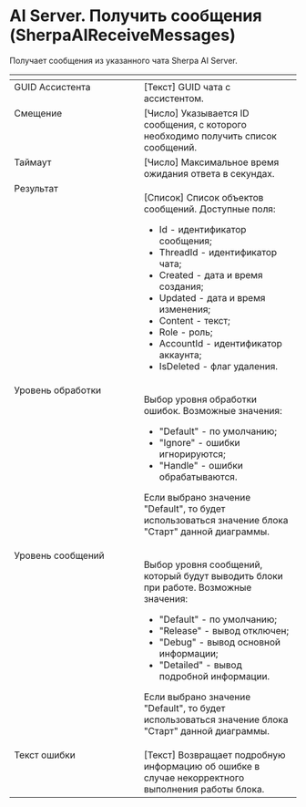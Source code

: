 # AI Server. Получить сообщения (SherpaAIReceiveMessages)

Получает сообщения из указанного чата Sherpa AI Server.

<table data-header-hidden><thead><tr><th width="292.300048828125" valign="top"></th><th width="323.56658935546875" valign="top"></th></tr></thead><tbody><tr><td valign="top">GUID Ассистента</td><td valign="top">[Текст] GUID чата с ассистентом.</td></tr><tr><td valign="top">Смещение</td><td valign="top">[Число] Указывается ID сообщения, с которого необходимо получить список сообщений.</td></tr><tr><td valign="top">Таймаут</td><td valign="top">[Число] Максимальное время ожидания ответа в секундах.</td></tr><tr><td valign="top">Результат</td><td valign="top"><p>[Список] Список объектов сообщений. Доступные поля: </p><ul><li>Id - идентификатор сообщения; </li><li>ThreadId - идентификатор чата; </li><li>Created - дата и время создания; </li><li>Updated - дата и время изменения; </li><li>Content - текст; </li><li>Role - роль; </li><li>AccountId - идентификатор аккаунта; </li><li>IsDeleted - флаг удаления.</li></ul></td></tr><tr><td valign="top">Уровень обработки</td><td valign="top"><p>Выбор уровня обработки ошибок. Возможные значения: </p><ul><li>"Default" - по умолчанию; </li><li>"Ignore" - ошибки игнорируются; </li><li>"Handle" - ошибки обрабатываются. </li></ul><p>Если выбрано значение "Default", то будет использоваться значение блока "Старт" данной диаграммы.</p></td></tr><tr><td valign="top">Уровень сообщений</td><td valign="top"><p>Выбор уровня сообщений, который будут выводить блоки при работе. Возможные значения: </p><ul><li>"Default" - по умолчанию; </li><li>"Release" - вывод отключен; </li><li>"Debug" - вывод основной информации; </li><li>"Detailed" - вывод подробной информации. </li></ul><p>Если выбрано значение "Default", то будет использоваться значение блока "Старт" данной диаграммы.</p></td></tr><tr><td valign="top">Текст ошибки</td><td valign="top">[Текст] Возвращает подробную информацию об ошибке в случае некорректного выполнения работы блока.</td></tr></tbody></table>
